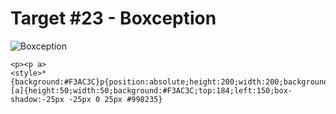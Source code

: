 # Target #23 - Boxception

![Boxception](https://cssbattle.dev/targets/23.png)

```
<p><p a>
<style>*{background:#F3AC3C}p{position:absolute;height:200;width:200;background:#1A4341;top:34;left:100}[a]{height:50;width:50;background:#F3AC3C;top:184;left:150;box-shadow:-25px -25px 0 25px #998235}
```
